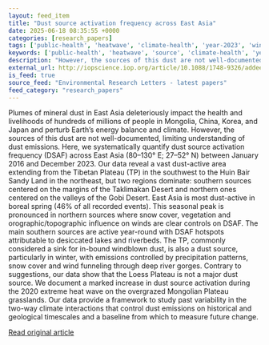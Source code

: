 ```yaml
---
layout: feed_item
title: "Dust source activation frequency across East Asia"
date: 2025-06-18 08:35:55 +0000
categories: [research_papers]
tags: ['public-health', 'heatwave', 'climate-health', 'year-2023', 'wind-power', 'renewable-energy', 'extreme-weather', 'urgent']
keywords: ['public-health', 'heatwave', 'source', 'climate-health', 'year-2023', 'wind-power', 'activation', 'dust']
description: "However, the sources of this dust are not well-documented, limiting understanding of dust emissions"
external_url: http://iopscience.iop.org/article/10.1088/1748-9326/addee6
is_feed: true
source_feed: "Environmental Research Letters - latest papers"
feed_category: "research_papers"
---
```


Plumes of mineral dust in East Asia deleteriously impact the health and livelihoods of hundreds of millions of people in Mongolia, China, Korea, and Japan and perturb Earth’s energy balance and climate. However, the sources of this dust are not well-documented, limiting understanding of dust emissions. Here, we systematically quantify dust source activation frequency (DSAF) across East Asia (80–130° E; 27–52° N) between January 2016 and December 2023. Our data reveal a vast dust-active area extending from the Tibetan Plateau (TP) in the southwest to the Huin Bair Sandy Land in the northeast, but two regions dominate: southern sources centered on the margins of the Taklimakan Desert and northern ones centered on the valleys of the Gobi Desert. East Asia is most dust-active in boreal spring (46% of all recorded events). This seasonal peak is pronounced in northern sources where snow cover, vegetation and orographic/topographic influence on winds are clear controls on DSAF. The main southern sources are active year-round with DSAF hotspots attributable to desiccated lakes and riverbeds. The TP, commonly considered a sink for in-bound windblown dust, is also a dust source, particularly in winter, with emissions controlled by precipitation patterns, snow cover and wind funneling through deep river gorges. Contrary to suggestions, our data show that the Loess Plateau is not a major dust source. We document a marked increase in dust source activation during the 2020 extreme heat wave on the overgrazed Mongolian Plateau grasslands. Our data provide a framework to study past variability in the two-way climate interactions that control dust emissions on historical and geological timescales and a baseline from which to measure future change.

[Read original article](http://iopscience.iop.org/article/10.1088/1748-9326/addee6)
